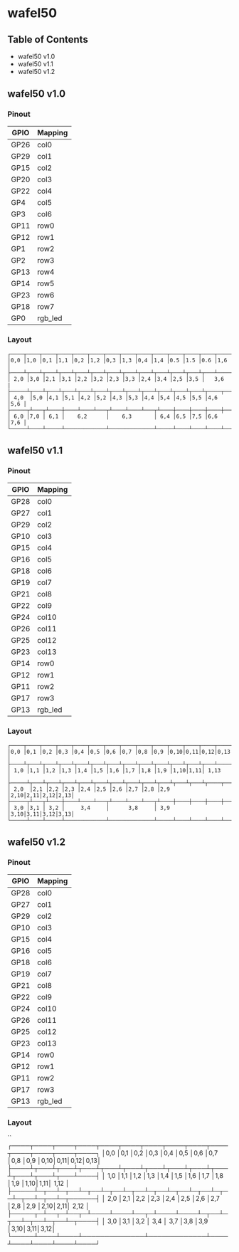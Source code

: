 # wafel50

## Table of Contents

- wafel50 v1.0
- wafel50 v1.1
- wafel50 v1.2

## wafel50 v1.0

### Pinout

| GPIO | Mapping |
|------|---------|
| GP26 | col0    |
| GP29 | col1    |
| GP15 | col2    |
| GP20 | col3    |
| GP22 | col4    |
| GP4  | col5    |
| GP3  | col6    |
| GP11 | row0    |
| GP12 | row1    |
| GP1  | row2    |
| GP2  | row3    |
| GP13 | row4    |
| GP14 | row5    |
| GP23 | row6    |
| GP18 | row7    |
| GP0  | rgb_led |

### Layout


```
┌────┬────┬────┬────┬────┬────┬────┬────┬────┬────┬────┬────┬────┬──────┐
│0,0 │1,0 │0,1 │1,1 │0,2 │1,2 │0,3 │1,3 │0,4 │1,4 │0.5 │1.5 │0.6 │1,6   │
├────┴┬───┴┬───┴┬───┴┬───┴┬───┴┬───┴┬───┴┬───┴┬───┴┬───┴┬───┴┬───┴──────┤
│ 2,0 │3,0 │2,1 │3,1 │2,2 │3,2 │2,3 │3,3 │2,4 │3,4 │2,5 │3,5 │   3,6    |
├─────┴┬───┴┬───┴┬───┴┬───┴┬───┴┬───┴┬───┴┬───┴┬───┴┬───┴┬───┴┬────┬────┤
│ 4,0  │5,0 │4,1 │5,1 │4,2 │5,2 │4,3 │5,3 │4,4 │5,4 │4,5 │5,5 │4,6 │5,6 │
├─────┬┴───┬┴────┼────┴────┴───┬┴────┴────┴───┬┴────┼────┼────┼────┼────┤
│ 6,0 │7,0 │ 6,1 │    6,2      │    6,3       │ 6,4 │6,5 │7,5 │6,6 │7,6 │
└─────┴────┴─────┴─────────────┴──────────────┴─────┴────┴────┴────┴────┘
```

## wafel50 v1.1

### Pinout

| GPIO | Mapping |
|------|---------|
| GP28 | col0    |
| GP27 | col1    |
| GP29 | col2    |
| GP10 | col3    |
| GP15 | col4    |
| GP16 | col5    |
| GP18 | col6    |
| GP19 | col7    |
| GP21 | col8    |
| GP22 | col9    |
| GP24 | col10   |
| GP26 | col11   |
| GP25 | col12   |
| GP23 | col13   |
| GP14 | row0    |
| GP12 | row1    |
| GP11 | row2    |
| GP17 | row3    |
| GP13 | rgb_led |

### Layout

```
┌────┬────┬────┬────┬────┬────┬────┬────┬────┬────┬────┬────┬────┬──────┐
│0,0 │0,1 │0,2 │0,3 │0,4 │0,5 │0,6 │0,7 │0,8 │0,9 │0,10│0,11│0,12│0,13  │
├────┴┬───┴┬───┴┬───┴┬───┴┬───┴┬───┴┬───┴┬───┴┬───┴┬───┴┬───┴┬───┴──────┤
│ 1,0 │1,1 │1,2 │1,3 │1,4 │1,5 │1,6 │1,7 │1,8 │1,9 │1,10│1,11│ 1,13     │
├─────┴┬───┴┬───┴┬───┴┬───┴┬───┴┬───┴┬───┴┬───┴┬───┴┬───┴┬───┴┬────┬────┤
│ 2,0  │2,1 │2,2 │2,3 │2,4 │2,5 │2,6 │2,7 │2,8 │2,9 │2,10│2,11│2,12│2,13│
├─────┬┴───┬┴────┼────┴────┴───┬┴────┴────┴───┬┴────┼────┼────┼────┼────┤
│ 3,0 │3,1 │ 3,2 │     3,4     │      3,8     │ 3,9 │3,10│3,11│3,12│3,13│
└─────┴────┴─────┴─────────────┴──────────────┴─────┴────┴────┴────┴────┘
```

## wafel50 v1.2


### Pinout

| GPIO | Mapping |
|------|---------|
| GP28 | col0    |
| GP27 | col1    |
| GP29 | col2    |
| GP10 | col3    |
| GP15 | col4    |
| GP16 | col5    |
| GP18 | col6    |
| GP19 | col7    |
| GP21 | col8    |
| GP22 | col9    |
| GP24 | col10   |
| GP26 | col11   |
| GP25 | col12   |
| GP23 | col13   |
| GP14 | row0    |
| GP12 | row1    |
| GP11 | row2    |
| GP17 | row3    |
| GP13 | rgb_led |

### Layout

``
┌────┬────┬────┬────┬────┬────┬────┬────┬────┬────┬────┬────┬────┬────┐
│0,0 │0,1 │0,2 │0,3 │0,4 │0,5 │0,6 │0,7 │0,8 │0,9 │0,10│0,11│0,12│0,13│
├────┴┬───┴┬───┴┬───┴┬───┴┬───┴┬───┴┬───┴┬───┴┬───┴┬───┴┬───┴┬───┴────┤
│ 1,0 │1,1 │1,2 │1,3 │1,4 │1,5 │1,6 │1,7 │1,8 │1,9 │1,10│1,11│  1,12  │
├─────┴─┬──┴─┬──┴─┬──┴─┬──┴─┬──┴─┬──┴─┬──┴─┬──┴─┬──┴─┬──┴─┬──┴─┬──────┤
│  2,0  │2,1 │2,2 │2,3 │2,4 │2,5 │2,6 │2,7 │2,8 │2,9 │2,10│2,11│ 2,12 │
├─────┬─┴──┬─┴──┬─┴────┴────┴──┬─┴────┴────┴─┬──┴─┬──┴─┬──┴─┬──┴─┬────┤
│ 3,0 │3,1 │3,2 │      3,4     │     3,7     │3,8 │3,9 │3,10│3,11│3,12│
└─────┴────┴────┴──────────────┴─────────────┴────┴────┴────┴────┴────┘
```
